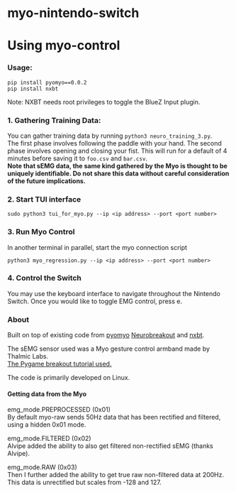 # myo-nintendo-switch

# Using myo-control

### Usage:

```
pip install pyomyo==0.0.2
pip install nxbt
```

Note: NXBT needs root privileges to toggle the BlueZ Input plugin.

### 1. Gathering Training Data:

You can gather training data by running `python3 neuro_training_3.py`.  
The first phase involves following the paddle with your hand. The second phase involves opening and closing your fist. This will run for a default of 4 minutes before saving it to `foo.csv` and `bar.csv`.  
**Note that sEMG data, the same kind gathered by the Myo is thought to be uniquely identifiable. Do not share this data without careful consideration of the future implications.**

### 2. Start TUI interface

```
sudo python3 tui_for_myo.py --ip <ip address> --port <port number>
```

### 3. Run Myo Control

In another terminal in parallel, start the myo connection script

```
python3 myo_regression.py --ip <ip address> --port <port number>
```

### 4. Control the Switch

You may use the keyboard interface to navigate throughout the Nintendo Switch. Once you would like to toggle EMG control, press e.

### About

Built on top of existing code from [pyomyo](https://github.com/PerlinWarp/pyomyo) [Neurobreakout](https://github.com/PerlinWarp/Neuro-Breakout) and [nxbt](https://github.com/Brikwerk/nxbt).

The sEMG sensor used was a Myo gesture control armband made by Thalmic Labs.  
[The Pygame breakout tutorial used.](https://www.101computing.net/breakout-tutorial-using-pygame-getting-started/)

The code is primarily developed on Linux.

#### Getting data from the Myo

emg_mode.PREPROCESSED (0x01)  
By default myo-raw sends 50Hz data that has been rectified and filtered, using a hidden 0x01 mode.

emg_mode.FILTERED (0x02)  
Alvipe added the ability to also get filtered non-rectified sEMG (thanks Alvipe).

emg_mode.RAW (0x03)  
Then I further added the ability to get true raw non-filtered data at 200Hz. This data is unrectified but scales from -128 and 127.
